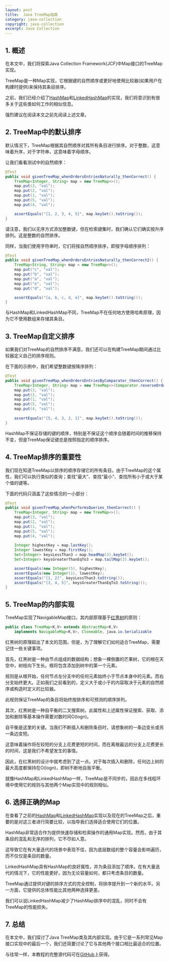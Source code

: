 ```yaml
---
layout: post
title:  Java TreeMap指南
category: java-collection
copyright: java-collection
excerpt: Java Collection
---
```


## 1. 概述

在本文中，我们将探索Java Collection Framework(JCF)中Map接口的TreeMap实现。

TreeMap是一种Map实现，它根据键的自然顺序或更好地使用比较器(如果用户在构建时提供)来保持其条目排序。

之前，我们已经介绍了[HashMap](https://www.baeldung.com/java-hashmap)和[LinkedHashMap](https://www.baeldung.com/java-linked-hashmap)的实现，我们将意识到有很多关于这些类如何工作的相似信息。

强烈建议在阅读本文之前先阅读上述文章。

## 2. TreeMap中的默认排序

默认情况下，TreeMap根据其自然顺序对其所有条目进行排序。对于整数，这意味着升序，对于字符串，这意味着字母顺序。

让我们看看测试中的自然顺序：

```java
@Test
public void givenTreeMap_whenOrdersEntriesNaturally_thenCorrect() {
    TreeMap<Integer, String> map = new TreeMap<>();
    map.put(3, "val");
    map.put(2, "val");
    map.put(1, "val");
    map.put(5, "val");
    map.put(4, "val");

    assertEquals("[1, 2, 3, 4, 5]", map.keySet().toString());
}
```

请注意，我们以无序方式添加整数键，但在检索键集时，我们确认它们确实按升序排列。这是整数的自然排序。

同样，当我们使用字符串时，它们将按自然顺序排序，即按字母顺序排列：

```java
@Test
public void givenTreeMap_whenOrdersEntriesNaturally_thenCorrect2() {
    TreeMap<String, String> map = new TreeMap<>();
    map.put("c", "val");
    map.put("b", "val");
    map.put("a", "val");
    map.put("e", "val");
    map.put("d", "val");

    assertEquals("[a, b, c, d, e]", map.keySet().toString());
}
```

与HashMap和LinkedHashMap不同，TreeMap不在任何地方使用哈希原理，因为它不使用数组来存储其条目。

## 3. TreeMap自定义排序

如果我们对TreeMap的自然排序不满意，我们还可以在构建TreeMap期间通过比较器定义自己的排序规则。

在下面的示例中，我们希望整数键按降序排列：

```java
@Test
public void givenTreeMap_whenOrdersEntriesByComparator_thenCorrect() {
    TreeMap<Integer, String> map = new TreeMap<>(Comparator.reverseOrder());
    map.put(3, "val");
    map.put(2, "val");
    map.put(1, "val");
    map.put(5, "val");
    map.put(4, "val");
        
    assertEquals("[5, 4, 3, 2, 1]", map.keySet().toString());
}
```

HashMap不保证存储的键的顺序，特别是不保证这个顺序会随着时间的推移保持不变，但是TreeMap保证键总是按照指定的顺序排序。

## 4. TreeMap排序的重要性

我们现在知道TreeMap以排序的顺序存储它的所有条目。由于TreeMap的这个属性，我们可以执行类似的查询；查找“最大”、查找“最小”、查找所有小于或大于某个值的键等。

下面的代码只涵盖了这些情况的一小部分：

```java
@Test
public void givenTreeMap_whenPerformsQueries_thenCorrect() {
    TreeMap<Integer, String> map = new TreeMap<>();
    map.put(3, "val");
    map.put(2, "val");
    map.put(1, "val");
    map.put(5, "val");
    map.put(4, "val");
        
    Integer highestKey = map.lastKey();
    Integer lowestKey = map.firstKey();
    Set<Integer> keysLessThan3 = map.headMap(3).keySet();
    Set<Integer> keysGreaterThanEqTo3 = map.tailMap(3).keySet();

    assertEquals(new Integer(5), highestKey);
    assertEquals(new Integer(1), lowestKey);
    assertEquals("[1, 2]", keysLessThan3.toString());
    assertEquals("[3, 4, 5]", keysGreaterThanEqTo3.toString());
}
```

## 5. TreeMap的内部实现

TreeMap实现了NavigableMap接口，其内部原理基于[红黑树](https://www.baeldung.com/cs/red-black-trees)的原则：

```java
public class TreeMap<K,V> extends AbstractMap<K,V> 
    implements NavigableMap<K,V>, Cloneable, java.io.Serializable
```

红黑树的原理超出了本文的范围，但是，为了理解它们如何适合TreeMap，需要记住一些关键事项。

首先，红黑树是一种由节点组成的数据结构；想象一棵倒置的芒果树，它的根在天空中，树枝向下生长。根将包含添加到树中的第一个元素。

规则是从根开始，任何节点左分支中的任何元素始终小于节点本身中的元素。而右分支始终更大。正如我们之前看到的，定义大于或小于的内容取决于元素的自然顺序或构造时定义的比较器。

此规则保证TreeMap的条目将始终按排序和可预测的顺序排列。

其次，红黑树是一种自平衡的二叉搜索树。此属性和上述属性保证搜索、获取、添加和删除等基本操作需要对数时间O(logn)。

自平衡是这里的关键。当我们不断插入和删除条目时，请想象树的一条边变长或另一条边变短。

这意味着操作将在较短的分支上花费更短的时间，而在离根最远的分支上花费更长的时间，这是我们不希望发生的事情。

因此，在红黑树的设计中就考虑到了这一点。对于每次插入和删除，任何边上树的最大高度都保持在O(logn)，即树不断地自我平衡。

就像HashMap和LinkedHashMap一样，TreeMap是不同步的，因此在多线程环境中使用它的规则与其他两个Map实现中的规则相似。

## 6. 选择正确的Map

在查看了之前的[HashMap](https://www.baeldung.com/java-hashmap)和[LinkedHashMap](https://www.baeldung.com/java-linked-hashmap)实现以及现在的TreeMap之后，重要的是对这三者进行简要比较，以指导我们选择适合使用它们的位置。

HashMap非常适合作为提供快速存储和检索操作的通用Map实现。然而，由于其条目的混乱和无序的排列，它不尽如人意。

这导致它在有大量迭代的场景中表现不佳，因为底层数组的整个容量会影响遍历，而不仅仅是条目的数量。

LinkedHashMap具有HashMap的良好属性，并为条目添加了顺序。在有大量迭代的情况下，它的性能更好，因为无论容量如何，都只考虑条目的数量。

TreeMap通过提供对键的排序方式的完全控制，将排序提升到一个新的水平。另一方面，它提供的总体性能比其他两种选择更差。

我们可以说LinkedHashMap减少了HashMap排序中的混乱，同时不会有TreeMap的性能损失。

## 7. 总结

在本文中，我们探讨了Java TreeMap类及其内部实现。由于它是一系列常见Map接口实现中的最后一个，我们还简要讨论了它与其他两个接口相比最适合的位置。

与往常一样，本教程的完整源代码可在[GitHub](https://github.com/tuyucheng7/taketoday-tutorial4j/tree/master/java-core-modules/java-collections-maps-1)上获得。